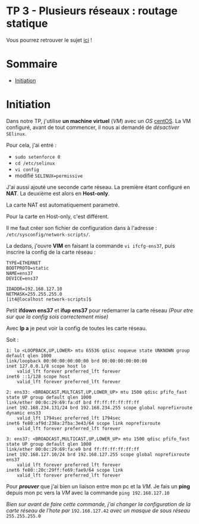 # TP 3 - Plusieurs réseaux : routage statique

Vous pourrez retrouver le sujet [ici](https://github.com/It4lik/B1-Reseau-2018/tree/master/tp/3) !

# Sommaire

* [Initiation](#initiation)

# Initiation

Dans notre TP, j'utilise **un machine virtuel** (*VM*) avec un *OS* [centOS](https://fr.wikipedia.org/wiki/CentOS). La VM configuré, avant de tout commencer, il nous ai demandé de *désactiver* `SElinux`.

Pour cela,  j'ai entré :
* `sudo setenforce 0`
* `cd /etc/selinux`
* `vi config`
* modifié `SELINUX=permissive`

J'ai aussi ajouté une seconde carte réseau.
La première étant configuré en **NAT**.
La deuxième est alors en **Host-only**.

La carte NAT est automatiquement parametré.

Pour la carte en Host-only, c'est différent.

Il me faut créer son fichier de configuration dans à l'adresse : `/etc/sysconfig/network-scripts/`.

La dedans, j'ouvre **VIM** en faisant la commande `vi ifcfg-ens37`, puis inscrire la config de la carte réseau :

    TYPE=ETHERNET
    BOOTPROTO=static
    NAME=ens37
    DEVICE=ens37
    
    IDADDR=192.168.127.10
    NETMASK=255.255.255.0
    [it4@localhost network-scripts]$

Petit **ifdown ens37** et **ifup ens37** pour redemarrer la carte réseau *(Pour etre sur que la config sois correctement mise)*

Avec **Ip a** je peut voir la config de toutes les carte réseau.

Soit :

    1: lo <LOOPBACK,UP,LOWER> mtu 65536 qdisc noqueue state UNKNOWN group default qlen 1000
    link/loopback 00:00:00:00:00:00 brd 00:00:00:00:00:00
    inet 127.0.0.1/8 scope host lo
        valid_lft forever preferred_lft forever
    inet6 ::1/128 scope host
        valid_lft forever preferred_lft forever
    
    2: ens33: <BROADCAST,MULTCAST,UP,LOWER_UP> mtu 1500 qdisc pfifo_fast state UP group default qlen 1000
    link/ether 00:0c:29:69:fa:df brd ff:ff:ff:ff:ff:ff
    inet 192.168.234.131/24 brd 192.168.234.255 scope global noprefixroute dynamic ens33
        valid_lft 1794sec preferred_lft 1794sec
    inet6 fe80:af9d:238a:2fba:3e43/64 scope link noprefixroute
        valid_lft forever preferred_lft forever

    3: ens37: <BROADCAST,MULTICAST,UP,LOWER_UP> mtu 1500 qdisc pfifo_fast state UP group default qlen 1000
    link/ether 00:0c:29:69:fa:e9 brd ff:ff:ff:ff:ff:ff
    inet 192.168.127.10/24 brd 192.168.127.255 scope global noprefixroute ens37
        valid_lft forever preferred_lft forever
    inet6 fe80::20c:29ff:fe69:fae9/64 scope link
        valid_lft forever preferred_lft forever

Pour ***prouver*** que j'ai bien un liaison entre mon pc et la *VM*.
Je fais un **ping** depuis mon pc vers la *VM* avec la commande `ping 192.168.127.10`

*Bien sur avant de faire cette commande, j'ai changer la configuration de la carte réseau de l'hote par* `192.168.127.42` *avec un masque de sous réseau* `255.255.255.0`
